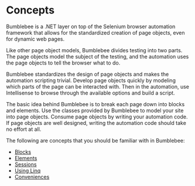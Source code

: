 # Concepts

Bumblebee is a .NET layer on top of the Selenium browser automation framework that allows for the standardized creation of page objects, even for dynamic web pages.

Like other page object models, Bumblebee divides testing into two parts. The page objects model the subject of the testing, and the automation uses the page objects to tell the browser what to do.

Bumblebee standardizes the design of page objects and makes the automation scripting trivial. Develop page objects quickly by modeling which parts of the page can be interacted with. Then in the automation, use Intellisense to browse through the available options and build a script.

The basic idea behind Bumblebee is to break each page down into blocks and elements. Use the classes provided by Bumblebee to model your site into page objects. Consume page objects by writing your automation code. If page objects are well designed, writing the automation code should take no effort at all.

The following are concepts that you should be familiar with in Bumblebee:

* [Blocks](blocks.md)
* [Elements](elements.md)
* [Sessions](sessions.md)
* [Using Linq](using-linq.md)
* [Conveniences](conveniences.md)
